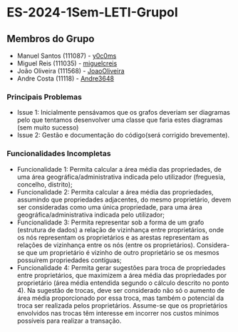# ES-2024-1Sem-LETI-GrupoI

## Membros do Grupo
- Manuel Santos (111087) - [y0c0ms](https://github.com/y0c0ms)
- Miguel Reis (111035) - [miguelcreis](https://github.com/miguelcreis)
- João Oliveira (111568) - [JoaoOliveira](https://github.com/JoaoOliveira)
- Andre Costa (11118) - [Andre3648](https://github.com/Andre3648)


### Principais Problemas
- Issue 1: Inicialmente pensávamos que os grafos deveriam ser diagramas pelo que tentamos desenvolver uma classe que faria estes diagramas (sem muito sucesso)
- Issue 2: Gestão e documentação do código(será corrigido brevemente).

### Funcionalidades Incompletas
- Funcionalidade 1: Permita calcular a área média das propriedades, de uma área geográfica/administrativa indicada pelo utilizador (freguesia, concelho, distrito);
- Funcionalidade 2: Permita calcular a área média das propriedades, assumindo que propriedades adjacentes, do mesmo proprietário, devem ser consideradas como uma única propriedade, para uma área geográfica/administrativa indicada pelo utilizador;
- Funcionalidade 3: Permita representar sob a forma de um grafo (estrutura de dados) a relação de vizinhança entre proprietários, onde os nós representam os proprietários e as arestas representam as relações de vizinhança entre os nós (entre os proprietários). Considera-se que um proprietário é vizinho de outro proprietário se os mesmos possuírem propriedades contíguas;
- Funcionalidade 4: Permita gerar sugestões para troca de propriedades entre proprietários, que maximizem a área média das propriedades por proprietário (área média entendida segundo o cálculo descrito no ponto 4). Na sugestão de trocas, deve ser considerado não só o aumento de área média proporcionado por essa troca, mas também o potencial da troca ser realizada pelos proprietários. Assume-se que os proprietários envolvidos nas trocas têm interesse em incorrer nos custos mínimos possíveis para realizar a transação.